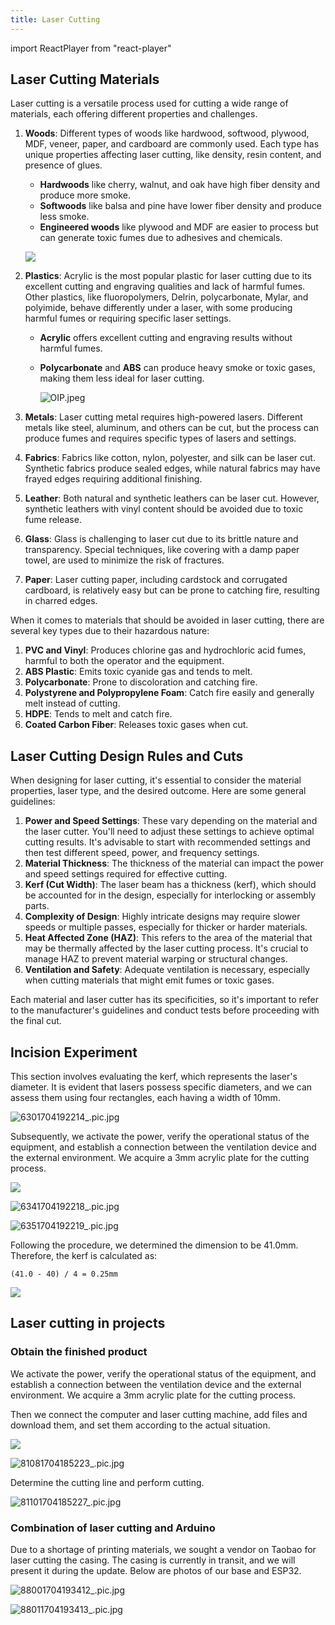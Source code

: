 ```yaml
---
title: Laser Cutting
---
```


import ReactPlayer from "react-player"

## Laser Cutting Materials

Laser cutting is a versatile process used for cutting a wide range of materials, each offering different properties and
challenges.

1. **Woods**: Different types of woods like hardwood, softwood, plywood, MDF, veneer, paper, and cardboard are commonly
   used. Each type has unique properties affecting laser cutting, like density, resin content, and presence of glues​.

    - **Hardwoods** like cherry, walnut, and oak have high fiber density and produce more smoke.
    - **Softwoods** like balsa and pine have lower fiber density and produce less smoke.
    - **Engineered woods** like plywood and MDF are easier to process but can generate toxic fumes due to adhesives and
      chemicals.

   ![](https://bosiden-pop.oss-cn-hangzhou.aliyuncs.com/pattern/other/other/3db8f6639c861ee0fed9a425766a1a54b51ea7b130.png)

2. **Plastics**: Acrylic is the most popular plastic for laser cutting due to its excellent cutting and engraving
   qualities and lack of harmful fumes. Other plastics, like fluoropolymers, Delrin, polycarbonate, Mylar, and
   polyimide, behave differently under a laser, with some producing harmful fumes or requiring specific laser settings.

    - **Acrylic** offers excellent cutting and engraving results without harmful fumes.
    - **Polycarbonate** and **ABS** can produce heavy smoke or toxic gases, making them less ideal for laser cutting.

      ![OIP.jpeg](https://bosiden-pop.oss-cn-hangzhou.aliyuncs.com/pattern/other/other/3d277486ffd0ec2d072b051015607349132117ddbd.jpeg)

3. **Metals**: Laser cutting metal requires high-powered lasers. Different metals like steel, aluminum, and others can
   be cut, but the process can produce fumes and requires specific types of lasers and settings​.

4. **Fabrics**: Fabrics like cotton, nylon, polyester, and silk can be laser cut. Synthetic fabrics produce sealed
   edges, while natural fabrics may have frayed edges requiring additional finishing​.

5. **Leather**: Both natural and synthetic leathers can be laser cut. However, synthetic leathers with vinyl content
   should be avoided due to toxic fume release.

6. **Glass**: Glass is challenging to laser cut due to its brittle nature and transparency. Special techniques, like
   covering with a damp paper towel, are used to minimize the risk of fractures​.

7. **Paper**: Laser cutting paper, including cardstock and corrugated cardboard, is relatively easy but can be prone to
   catching fire, resulting in charred edges​.

When it comes to materials that should be avoided in laser cutting, there are several key types due to their hazardous
nature:

1. **PVC and Vinyl**: Produces chlorine gas and hydrochloric acid fumes, harmful to both the operator and the
   equipment​.
2. **ABS Plastic**: Emits toxic cyanide gas and tends to melt​.
3. **Polycarbonate**: Prone to discoloration and catching fire​​.
4. **Polystyrene and Polypropylene Foam**: Catch fire easily and generally melt instead of cutting.
5. **HDPE**: Tends to melt and catch fire​.
6. **Coated Carbon Fiber**: Releases toxic gases when cut​.

## Laser Cutting Design Rules and Cuts

When designing for laser cutting, it's essential to consider the material properties, laser type, and the desired
outcome. Here are some general guidelines:

1. **Power and Speed Settings**: These vary depending on the material and the laser cutter. You'll need to adjust these
   settings to achieve optimal cutting results. It's advisable to start with recommended settings and then test
   different speed, power, and frequency settings.
2. **Material Thickness**: The thickness of the material can impact the power and speed settings required for effective
   cutting.
3. **Kerf (Cut Width)**: The laser beam has a thickness (kerf), which should be accounted for in the design, especially
   for interlocking or assembly parts.
4. **Complexity of Design**: Highly intricate designs may require slower speeds or multiple passes, especially for
   thicker or harder materials.
5. **Heat Affected Zone (HAZ)**: This refers to the area of the material that may be thermally affected by the laser
   cutting process. It's crucial to manage HAZ to prevent material warping or structural changes.
6. **Ventilation and Safety**: Adequate ventilation is necessary, especially when cutting materials that might emit
   fumes or toxic gases.

Each material and laser cutter has its specificities, so it's important to refer to the manufacturer's guidelines and
conduct tests before proceeding with the final cut.

## Incision Experiment

This section involves evaluating the kerf, which represents the laser's diameter. It is evident that lasers possess
specific diameters, and we can assess them using four rectangles, each having a width of 10mm.

![6301704192214_.pic.jpg](https://bosiden-pop.oss-cn-hangzhou.aliyuncs.com/pattern/other/other/3d1e88005ced8ed41a498d3dcfc53010729256ee95.jpg)

Subsequently, we activate the power, verify the operational status of the equipment, and establish a connection between
the ventilation device and the external environment. We acquire a 3mm acrylic plate for the cutting process.

![](https://bosiden-pop.oss-cn-hangzhou.aliyuncs.com/pattern/other/other/3d202401021954998.jpg)

![6341704192218_.pic.jpg](https://bosiden-pop.oss-cn-hangzhou.aliyuncs.com/pattern/other/other/3dce080645f7f08a3a5433d233050339a3b56daa14.jpg)

![6351704192219_.pic.jpg](https://bosiden-pop.oss-cn-hangzhou.aliyuncs.com/pattern/other/other/3da95f13d6a7fac261ffd24cd31fd7b37f2d4bc84f.jpg)

<div style={{
    display: "flex",
    justifyContent: "center",
    alignItems: "center",
    width: "100%",
  }}>
    <ReactPlayer width="70%" controls url="https://bosiden-pop.oss-cn-hangzhou.aliyuncs.com/pattern/other/other/3d202401021959441.mp4" />
</div>

Following the procedure, we determined the dimension to be 41.0mm. Therefore, the kerf is calculated as:

```
(41.0 - 40) / 4 = 0.25mm
```

![](https://bosiden-pop.oss-cn-hangzhou.aliyuncs.com/pattern/other/other/3d202401021956575.jpg)

## Laser cutting in projects

### Obtain the finished product

We activate the power, verify the operational status of the equipment, and establish a connection between the
ventilation device and the external environment. We acquire a 3mm acrylic plate for the cutting process.

Then we connect the computer and laser cutting machine, add files and download them, and set them according to the
actual situation.

![](https://bosiden-pop.oss-cn-hangzhou.aliyuncs.com/pattern/other/other/3d5f020fe92ae9bdfe45f13f79d23f28d5d2223bac.jpg)

![81081704185223_.pic.jpg](https://bosiden-pop.oss-cn-hangzhou.aliyuncs.com/pattern/other/other/3de15a0e0115919def319c69537a3ca300a333a31e.jpg)

Determine the cutting line and perform cutting.


<div style={{
    display: "flex",
    justifyContent: "center",
    alignItems: "center",
    width: "100%",
  }}>
    <ReactPlayer width="70%"  controls url="https://bosiden-pop.oss-cn-hangzhou.aliyuncs.com/pattern/other/other/3d202401022005498.mp4" />
</div>

![81101704185227_.pic.jpg](https://bosiden-pop.oss-cn-hangzhou.aliyuncs.com/pattern/other/other/3d861643028f4545cc4a4c657e04c449b77ca5bc1b.jpg)

### Combination of laser cutting and Arduino

Due to a shortage of printing materials, we sought a vendor on Taobao for laser cutting the casing. The casing is
currently in transit, and we will present it during the update. Below are photos of our base and ESP32.

![88001704193412_.pic.jpg](https://bosiden-pop.oss-cn-hangzhou.aliyuncs.com/pattern/other/other/3dc83224899c615f03e54bcc8ad5c6c9b6ca0de139.jpg)

![88011704193413_.pic.jpg](https://bosiden-pop.oss-cn-hangzhou.aliyuncs.com/pattern/other/other/3d6b5d64d98c51446baeb290c5dc075fd6c5dceb42.jpg)
